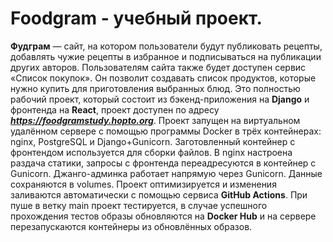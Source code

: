 # Foodgram - учебный проект.
**Фудграм** — сайт, на котором пользователи будут публиковать рецепты, добавлять чужие рецепты в избранное и подписываться на публикации других авторов. Пользователям сайта также будет доступен сервис «Список покупок». Он позволит создавать список продуктов, которые нужно купить для приготовления выбранных блюд.
Это полностью рабочий проект, который состоит из бэкенд-приложения на **Django** и фронтенда на **React**, проект доступен по адресу ***https://foodgramstudy.hopto.org***.
Проект запущен на виртуальном удалённом сервере с помощью программы Docker в трёх контейнерах: nginx, PostgreSQL и Django+Gunicorn.
Заготовленный контейнер с фронтендом используется для сборки файлов.
В nginx настроена раздача статики, запросы с фронтенда переадресуются в контейнер с Gunicorn.
Джанго-админка работает напрямую через Gunicorn. Данные сохраняются в volumes.
Проект оптимизируется и изменения заливаются автоматически с помощью сервиса **GitHub Actions**.
При пуше в ветку main проект тестируется, в случае успешного прохождения тестов образы обновляются на **Docker Hub** и на сервере перезапускаются контейнеры из обновлённых образов.
